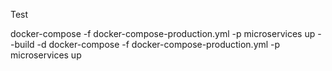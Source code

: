 Test

docker-compose -f docker-compose-production.yml -p microservices up --build -d
docker-compose -f docker-compose-production.yml -p microservices up

